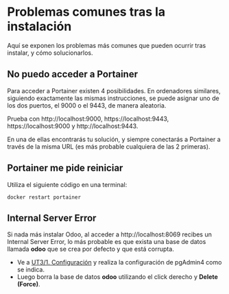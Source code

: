 # Problemas comunes tras la instalación

Aquí se exponen los problemas más comunes que pueden ocurrir tras instalar, y cómo solucionarlos.

## No puedo acceder a Portainer

Para acceder a Portainer existen 4 posibilidades. En ordenadores similares, siguiendo exactamente las mismas instrucciones, se puede asignar uno de los dos puertos, el 9000 o el 9443, de manera aleatoria.

Prueba con http://localhost:9000, https://localhost:9443, https://localhost:9000 y http://localhost:9443.

En una de ellas encontrarás tu solución, y siempre conectarás a Portainer a través de la misma URL (es más probable cualquiera de las 2 primeras).

## Portainer me pide reiniciar

Utiliza el siguiente código en una terminal:

```
docker restart portainer
```

## Internal Server Error

Si nada más instalar Odoo, al acceder a http://localhost:8069 recibes un Internal Server Error, lo más probable es que exista una base de datos llamada **odoo** que se crea por defecto y que está corrupta.

- Ve a [UT3/1. Configuración](https://github.com/canarydev/SGE/blob/main/UT3/1.%20Configuraci%C3%B3n.md) y realiza la configuración de pgAdmin4 como se indica.
- Luego borra la base de datos **odoo** utilizando el click derecho y **Delete (Force)**.
